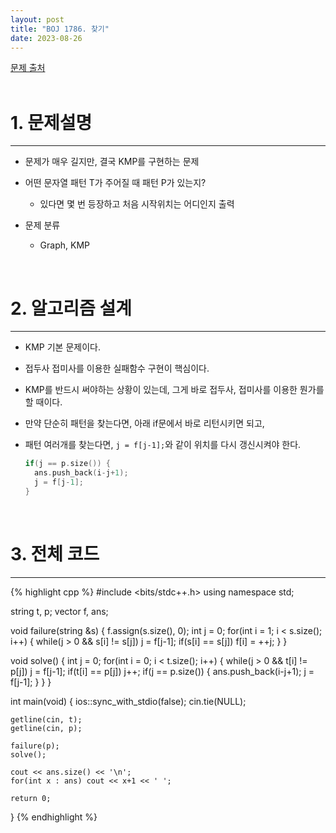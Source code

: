 ```yaml
---
layout: post
title: "BOJ 1786. 찾기"
date: 2023-08-26
---
```


[문제 출처](https://www.acmicpc.net/problem/1786) <br/><br/>

# 1. 문제설명
<hr>

- 문제가 매우 길지만, 결국 KMP를 구현하는 문제
- 어떤 문자열 패턴 T가 주어질 때 패턴 P가 있는지?
  - 있다면 몇 번 등장하고 처음 시작위치는 어디인지 출력


- 문제 분류
  - Graph, KMP


<br/>

# 2. 알고리즘 설계
<hr>

- KMP 기본 문제이다.
- 접두사 접미사를 이용한 실패함수 구현이 핵심이다.
- KMP를 반드시 써야하는 상황이 있는데, 그게 바로 접두사, 접미사를 이용한 뭔가를 할 때이다.
- 만약 단순히 패턴을 찾는다면, 아래 if문에서 바로 리턴시키면 되고,
- 패턴 여러개를 찾는다면, `j = f[j-1];`와 같이 위치를 다시 갱신시켜야 한다.
  
  ```cpp
  if(j == p.size()) {
  	ans.push_back(i-j+1);
  	j = f[j-1];
  }
  ```


<br/>

# 3. 전체 코드
<hr>

{% highlight cpp %}
#include <bits/stdc++.h>
using namespace std;

string t, p;
vector<int> f, ans;

void failure(string &s) {
	f.assign(s.size(), 0);
	int j = 0;
	for(int i = 1; i < s.size(); i++) {
		while(j > 0 && s[i] != s[j]) j = f[j-1];
		if(s[i] == s[j]) f[i] = ++j;
	}
}

void solve() {
	int j = 0;
	for(int i = 0; i < t.size(); i++) {
		while(j > 0 && t[i] != p[j]) j = f[j-1];
		if(t[i] == p[j]) j++;
		if(j == p.size()) {
			ans.push_back(i-j+1);
			j = f[j-1];
		}
	}
}

int main(void)
{
	ios::sync_with_stdio(false);
	cin.tie(NULL);

	getline(cin, t);
	getline(cin, p);

	failure(p);
	solve();

	cout << ans.size() << '\n';
	for(int x : ans) cout << x+1 << ' ';

	return 0;
}
{% endhighlight %}